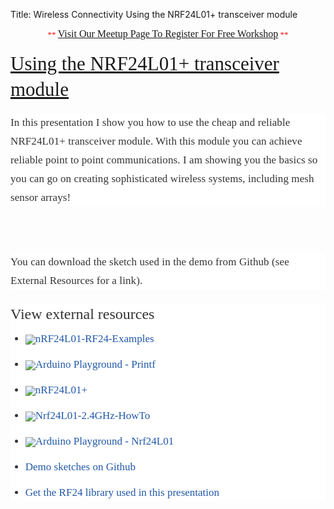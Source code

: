 Title: Wireless Connectivity Using the NRF24L01+ transceiver module


<div class="jumbotron">
<div class="container-fluid">
<h2 class="section-title" data-lecture-id="276245" data-lecture-url="/courses/arduino-sbs/lectures/276245" data-next-lecture-id="339531" data-next-lecture-url="/courses/arduino-sbs/lectures/339531" data-previous-lecture-id="276244" data-previous-lecture-url="/courses/arduino-sbs/lectures/276244" id="lecture_heading" style="box-sizing: border-box; color: #333333; font-family: proxima; font-size: 31px; line-height: 41px; margin-bottom: 18px; margin-top: 10px; text-align: center;">
<span style="color: red; font-family: 'Times New Roman'; font-size: small; font-weight: normal; line-height: normal;">**&nbsp;</span><a href="http://www.meetup.com/HackerSpaceTech/" rel="nofollow" style="font-family: 'Times New Roman'; font-size: medium; font-weight: normal; line-height: normal; text-align: center;" target="_blank">Visit Our Meetup Page To Register For Free Workshop</a><span style="color: red; font-family: 'Times New Roman'; font-size: small; font-weight: normal; line-height: normal;">&nbsp;**</span></h2>
<h2 class="section-title" data-lecture-id="276245" data-lecture-url="/courses/arduino-sbs/lectures/276245" data-next-lecture-id="339531" data-next-lecture-url="/courses/arduino-sbs/lectures/339531" data-previous-lecture-id="276244" data-previous-lecture-url="/courses/arduino-sbs/lectures/276244" id="lecture_heading" style="box-sizing: border-box; color: #333333; font-family: Proxima; font-size: 31px; line-height: 41px; margin-bottom: 18px; margin-top: 10px;">
<span style="font-weight: normal;"><a href="http://txplore.tv/courses/arduino-sbs/lectures/276245?affcode=6107_xiz8dp9c" rel="nofollow" target="_blank">Using the NRF24L01+ transceiver module</a></span></h2>
<div>
<div style="background-color: white; box-sizing: border-box; color: #333333; font-family: Proxima; font-size: 17px; letter-spacing: 0.1px; line-height: 30px; margin-bottom: 22px;">
In this presentation I show you how to use the cheap and reliable NRF24L01+ transceiver module. With this module you can achieve reliable point to point communications. I am showing you the basics so you can go on creating sophisticated wireless systems, including mesh sensor arrays!</div>
<br />
<br />
<br />
<section style="background-color: white; box-sizing: border-box; color: #333333; font-family: Proxima; font-size: 14px; line-height: 20px;"><article style="box-sizing: border-box;"><div style="box-sizing: border-box; font-size: 17px; letter-spacing: 0.1px; line-height: 30px; margin-bottom: 22px;">
You can download the sketch used in the demo from Github (see External Resources for a link).</div>
</article></section><section style="background-color: white; box-sizing: border-box; color: #333333; font-family: Proxima; font-size: 14px; line-height: 20px;"><h3 style="box-sizing: border-box; font-family: inherit; font-size: 24px; font-weight: 500; line-height: 33px; margin-bottom: 10px; margin-top: 20px;">
View external resources</h3>
<ul style="box-sizing: border-box; margin-bottom: 10px; margin-top: 0px;">
<li style="box-sizing: border-box; font-size: 17px; line-height: 26px; margin-bottom: 15px;"><a href="http://arduino-info.wikispaces.com/nRF24L01-RF24-Examples" style="background: 0px 0px; box-sizing: border-box; color: #2057a8; text-decoration: none;" target="_blank"><img class="icon favicon" src="https://i.embed.ly/1/image?url=http%3A%2F%2Fwww.wikispaces.com%2F_%2F55v9k02z%2Fi%2Flogo-16.png&amp;key=f4930af7779f4b838e1b88fba9b047dd" style="border: 0px; box-sizing: border-box; max-width: 100%; vertical-align: middle;" /><span class="ellipsis" style="box-sizing: border-box;">nRF24L01-RF24-Examples</span></a></li>
<li style="box-sizing: border-box; font-size: 17px; line-height: 26px; margin-bottom: 15px;"><a href="http://playground.arduino.cc/Main/Printf" style="background: 0px 0px; box-sizing: border-box; color: #2057a8; text-decoration: none;" target="_blank"><img class="icon favicon" src="https://i.embed.ly/1/image?url=http%3A%2F%2Fplayground.arduino.cc%2Ffavicon.png&amp;key=f4930af7779f4b838e1b88fba9b047dd" style="border: 0px; box-sizing: border-box; max-width: 100%; vertical-align: middle;" /><span class="ellipsis" style="box-sizing: border-box;">Arduino Playground - Printf</span></a></li>
<li style="box-sizing: border-box; font-size: 17px; line-height: 26px; margin-bottom: 15px;"><a href="http://www.nordicsemi.com/eng/Products/2.4GHz-RF/nRF24L01P/(language)/eng-GB" style="background: 0px 0px; box-sizing: border-box; color: #2057a8; text-decoration: none;" target="_blank"><img class="icon favicon" src="https://i.embed.ly/1/image?url=http%3A%2F%2Fwww.nordicsemi.com%2Fextension%2Fnxcnordic%2Fdesign%2Fstandard%2Fimages%2Ffavicon.ico&amp;key=f4930af7779f4b838e1b88fba9b047dd" style="border: 0px; box-sizing: border-box; max-width: 100%; vertical-align: middle;" /><span class="ellipsis" style="box-sizing: border-box;">nRF24L01+</span></a></li>
<li style="box-sizing: border-box; font-size: 17px; line-height: 26px; margin-bottom: 15px;"><a href="http://arduino-info.wikispaces.com/Nrf24L01-2.4GHz-HowTo" style="background: 0px 0px; box-sizing: border-box; color: #2057a8; text-decoration: none;" target="_blank"><img class="icon favicon" src="https://i.embed.ly/1/image?url=http%3A%2F%2Fwww.wikispaces.com%2F_%2F55v9k02z%2Fi%2Flogo-16.png&amp;key=f4930af7779f4b838e1b88fba9b047dd" style="border: 0px; box-sizing: border-box; max-width: 100%; vertical-align: middle;" /><span class="ellipsis" style="box-sizing: border-box;">Nrf24L01-2.4GHz-HowTo</span></a></li>
<li style="box-sizing: border-box; font-size: 17px; line-height: 26px; margin-bottom: 15px;"><a href="http://playground.arduino.cc/InterfacingWithHardware/Nrf24L01" style="background: 0px 0px; box-sizing: border-box; color: #2057a8; text-decoration: none;" target="_blank"><img class="icon favicon" src="https://i.embed.ly/1/image?url=http%3A%2F%2Fplayground.arduino.cc%2Ffavicon.png&amp;key=f4930af7779f4b838e1b88fba9b047dd" style="border: 0px; box-sizing: border-box; max-width: 100%; vertical-align: middle;" /><span class="ellipsis" style="box-sizing: border-box;">Arduino Playground - Nrf24L01</span></a></li>
<li style="box-sizing: border-box; font-size: 17px; line-height: 26px; margin-bottom: 15px;"><a href="https://github.com/futureshocked/arduino_sbs/tree/master/NRF24L01" style="background: 0px 0px; box-sizing: border-box; color: #2057a8; text-decoration: none;" target="_blank"><span class="ellipsis" style="box-sizing: border-box;">Demo sketches on Github</span></a></li>
<li style="box-sizing: border-box; font-size: 17px; line-height: 26px; margin-bottom: 15px;"><span class="ellipsis" style="background: 0px 0px; box-sizing: border-box; color: #2057a8; text-decoration: none;"><a href="https://txplore-downloads.s3.amazonaws.com/RF24.zip" style="background: 0px 0px; box-sizing: border-box; color: #2057a8; text-decoration: none;" target="_blank">Get the RF24 library used in this p</a>resentation</span></li>
</ul>
</section></div>

</div></div>